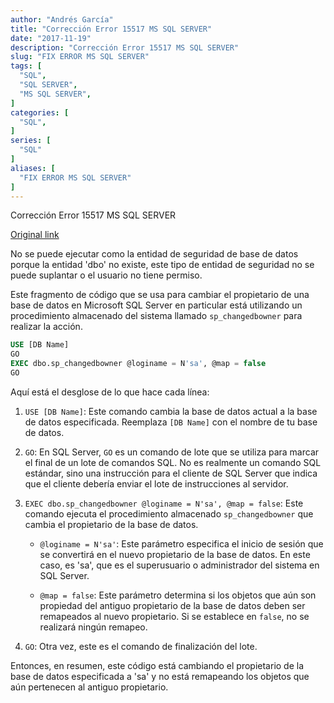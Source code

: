 ```yaml
---
author: "Andrés García"
title: "Corrección Error 15517 MS SQL SERVER"
date: "2017-11-19"
description: "Corrección Error 15517 MS SQL SERVER"
slug: "FIX ERROR MS SQL SERVER"
tags: [
  "SQL",
  "SQL SERVER",
  "MS SQL SERVER",
]
categories: [
  "SQL",
]
series: [
  "SQL"
]
aliases: [
  "FIX ERROR MS SQL SERVER"
]
---
```

Corrección Error 15517 MS SQL SERVER

[Original link](https://gist.github.com/tech-andgar/1bc6958ea6565c009f4513fe12e1d32b)

No se puede ejecutar como la entidad de seguridad de base de datos porque la entidad 'dbo' no existe, este tipo de entidad de seguridad no se puede suplantar o el usuario no tiene permiso.

Este fragmento de código que se usa para cambiar el propietario de una base de datos en Microsoft SQL Server en particular está utilizando un procedimiento almacenado del sistema llamado `sp_changedbowner` para realizar la acción.

```sql
USE [DB Name]
GO
EXEC dbo.sp_changedbowner @loginame = N'sa', @map = false
GO
```

Aquí está el desglose de lo que hace cada línea:

1. `USE [DB Name]`: Este comando cambia la base de datos actual a la base de datos especificada. Reemplaza `[DB Name]` con el nombre de tu base de datos.

2. `GO`: En SQL Server, `GO` es un comando de lote que se utiliza para marcar el final de un lote de comandos SQL. No es realmente un comando SQL estándar, sino una instrucción para el cliente de SQL Server que indica que el cliente debería enviar el lote de instrucciones al servidor.

3. `EXEC dbo.sp_changedbowner @loginame = N'sa', @map = false`: Este comando ejecuta el procedimiento almacenado `sp_changedbowner` que cambia el propietario de la base de datos.

   - `@loginame = N'sa'`: Este parámetro especifica el inicio de sesión que se convertirá en el nuevo propietario de la base de datos. En este caso, es 'sa', que es el superusuario o administrador del sistema en SQL Server.

   - `@map = false`: Este parámetro determina si los objetos que aún son propiedad del antiguo propietario de la base de datos deben ser remapeados al nuevo propietario. Si se establece en `false`, no se realizará ningún remapeo.

4. `GO`: Otra vez, este es el comando de finalización del lote.

Entonces, en resumen, este código está cambiando el propietario de la base de datos especificada a 'sa' y no está remapeando los objetos que aún pertenecen al antiguo propietario.
